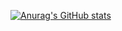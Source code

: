 [![Anurag's GitHub stats](https://github-readme-stats.vercel.app/api?username=anuraghazra&show_icons=true&theme=highcontrast)](https://github.com/anuraghazra/github-readme-stats)
